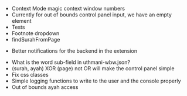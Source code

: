 - Context Mode magic context window numbers
- Currently for out of bounds control panel input, we have an empty element
- Tests
- Footnote dropdown
- findSurahFromPage
* Better notifications for the backend in the extension
- What is the word sub-field in uthmani-wbw.json?
- (surah, ayah) XOR (page) not OR will make the control panel simple
- Fix css classes
- Simple logging functions to write to the user and the console properly
- Out of bounds ayah access
